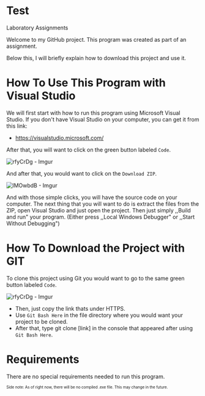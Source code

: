 # Test
Laboratory Assignments

Welcome to my GitHub project. This program was created as part of an assignment.

Below this, I will briefly explain how to download this project and use it. 

# How To Use This Program with Visual Studio
  We will first start with how to run this program using Microsoft Visual Studio. If you don't have Visual Studio on your computer, you can get it from this link:
  - https://visualstudio.microsoft.com/

After that, you will want to click on the green button labeled `Code`.

![rfyCrDg - Imgur](https://github.com/Stefan1-3A/Algorithms-Design/assets/169458137/95528d27-7e8d-4e3f-8b1f-87fa0d4f20c1)

And after that, you would want to click on the `Download ZIP`.

![lMOwbdB - Imgur](https://github.com/Stefan1-3A/Algorithms-Design/assets/169458137/9d886d6b-9040-402f-b699-675ad7593234)

And with those simple clicks, you will have the source code on your computer. The next thing that you will want to do is extract the files from the ZIP, open Visual Studio and just open the project.
Then just simply ,,Build and run" your program. (Either press ,,Local Windows Debugger" or ,,Start Without Debugging")

# How To Download the Project with GIT
To clone this project using Git you would want to go to the same green button labeled `Code`.

![rfyCrDg - Imgur](https://github.com/Stefan1-3A/Algorithms-Design/assets/169458137/95528d27-7e8d-4e3f-8b1f-87fa0d4f20c1)

* Then, just copy the link thats under HTTPS.
* Use `Git Bash Here` in the file directory where you would want your project to be cloned.
* After that, type git clone [link] in the console that appeared after using `Git Bash Here`.

# Requirements
There are no special requirements needed to run this program.

<sub><sup>Side note: As of right now, there will be no compiled .exe file. This may change in the future.</sup></sub>
